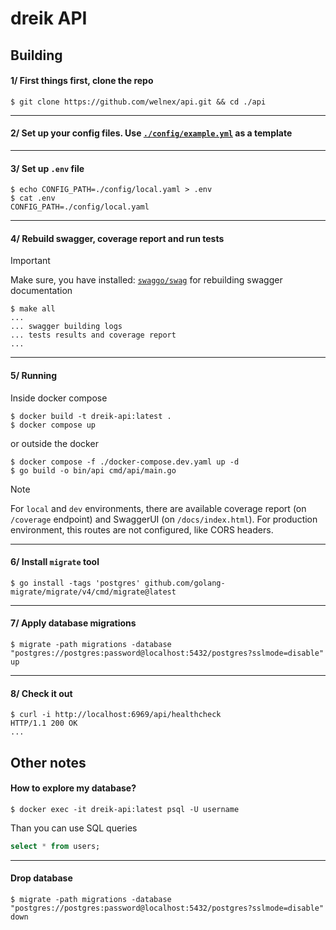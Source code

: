 # dreik API

## Building

#### 1/ First things first, clone the repo

```console
$ git clone https://github.com/welnex/api.git && cd ./api
```

---

#### 2/ Set up your config files. Use [`./config/example.yml`](./config/example.yml) as a template

---

#### 3/ Set up `.env` file

```console
$ echo CONFIG_PATH=./config/local.yaml > .env
$ cat .env
CONFIG_PATH=./config/local.yaml
```

---

#### 4/ Rebuild swagger, coverage report and run tests

> [!IMPORTANT]  
> Make sure, you have installed: [`swaggo/swag`](https://github.com/swaggo/swag) for rebuilding swagger documentation

```console
$ make all
...
... swagger building logs 
... tests results and coverage report
...
```

---

#### 5/ Running

Inside docker compose

```console
$ docker build -t dreik-api:latest .
$ docker compose up
```

or outside the docker

```console
$ docker compose -f ./docker-compose.dev.yaml up -d
$ go build -o bin/api cmd/api/main.go
```
> [!NOTE]  
> For `local` and `dev` environments, there are available coverage report (on `/coverage` endpoint) and SwaggerUI (on `/docs/index.html`). For production environment, this routes are not configured, like CORS headers.

---

#### 6/ Install `migrate` tool

```console
$ go install -tags 'postgres' github.com/golang-migrate/migrate/v4/cmd/migrate@latest
```

---

#### 7/ Apply database migrations

```console
$ migrate -path migrations -database "postgres://postgres:password@localhost:5432/postgres?sslmode=disable" up
```

---

#### 8/ Check it out

```console
$ curl -i http://localhost:6969/api/healthcheck
HTTP/1.1 200 OK
...
```

## Other notes

#### How to explore my database?

```console
$ docker exec -it dreik-api:latest psql -U username
```

Than you can use SQL queries

```sql
select * from users;
```

---

#### Drop database
```console
$ migrate -path migrations -database "postgres://postgres:password@localhost:5432/postgres?sslmode=disable" down
```

